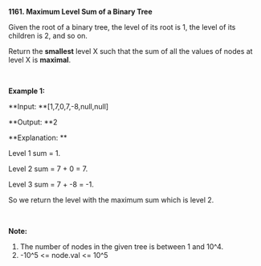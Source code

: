 **1161. Maximum Level Sum of a Binary Tree**

Given the root of a binary tree, the level of its root is 1, the level of its children is 2, and so on.

Return the **smallest** level X such that the sum of all the values of nodes at level X is **maximal**.

 

**Example 1:**

**Input: **[1,7,0,7,-8,null,null]

**Output: **2

**Explanation: **

Level 1 sum = 1.

Level 2 sum = 7 + 0 = 7.

Level 3 sum = 7 + -8 = -1.

So we return the level with the maximum sum which is level 2.

 

**Note:**

1. The number of nodes in the given tree is between 1 and 10^4.
2. -10^5 &lt;= node.val &lt;= 10^5
